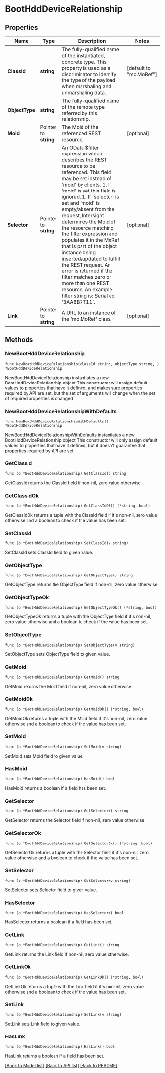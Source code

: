 # BootHddDeviceRelationship

## Properties

Name | Type | Description | Notes
------------ | ------------- | ------------- | -------------
**ClassId** | **string** | The fully-qualified name of the instantiated, concrete type. This property is used as a discriminator to identify the type of the payload when marshaling and unmarshaling data. | [default to "mo.MoRef"]
**ObjectType** | **string** | The fully-qualified name of the remote type referred by this relationship. | 
**Moid** | Pointer to **string** | The Moid of the referenced REST resource. | [optional] 
**Selector** | Pointer to **string** | An OData $filter expression which describes the REST resource to be referenced. This field may be set instead of &#39;moid&#39; by clients. 1. If &#39;moid&#39; is set this field is ignored. 1. If &#39;selector&#39; is set and &#39;moid&#39; is empty/absent from the request, Intersight determines the Moid of the resource matching the filter expression and populates it in the MoRef that is part of the object instance being inserted/updated to fulfill the REST request. An error is returned if the filter matches zero or more than one REST resource. An example filter string is: Serial eq &#39;3AA8B7T11&#39;. | [optional] 
**Link** | Pointer to **string** | A URL to an instance of the &#39;mo.MoRef&#39; class. | [optional] 

## Methods

### NewBootHddDeviceRelationship

`func NewBootHddDeviceRelationship(classId string, objectType string, ) *BootHddDeviceRelationship`

NewBootHddDeviceRelationship instantiates a new BootHddDeviceRelationship object
This constructor will assign default values to properties that have it defined,
and makes sure properties required by API are set, but the set of arguments
will change when the set of required properties is changed

### NewBootHddDeviceRelationshipWithDefaults

`func NewBootHddDeviceRelationshipWithDefaults() *BootHddDeviceRelationship`

NewBootHddDeviceRelationshipWithDefaults instantiates a new BootHddDeviceRelationship object
This constructor will only assign default values to properties that have it defined,
but it doesn't guarantee that properties required by API are set

### GetClassId

`func (o *BootHddDeviceRelationship) GetClassId() string`

GetClassId returns the ClassId field if non-nil, zero value otherwise.

### GetClassIdOk

`func (o *BootHddDeviceRelationship) GetClassIdOk() (*string, bool)`

GetClassIdOk returns a tuple with the ClassId field if it's non-nil, zero value otherwise
and a boolean to check if the value has been set.

### SetClassId

`func (o *BootHddDeviceRelationship) SetClassId(v string)`

SetClassId sets ClassId field to given value.


### GetObjectType

`func (o *BootHddDeviceRelationship) GetObjectType() string`

GetObjectType returns the ObjectType field if non-nil, zero value otherwise.

### GetObjectTypeOk

`func (o *BootHddDeviceRelationship) GetObjectTypeOk() (*string, bool)`

GetObjectTypeOk returns a tuple with the ObjectType field if it's non-nil, zero value otherwise
and a boolean to check if the value has been set.

### SetObjectType

`func (o *BootHddDeviceRelationship) SetObjectType(v string)`

SetObjectType sets ObjectType field to given value.


### GetMoid

`func (o *BootHddDeviceRelationship) GetMoid() string`

GetMoid returns the Moid field if non-nil, zero value otherwise.

### GetMoidOk

`func (o *BootHddDeviceRelationship) GetMoidOk() (*string, bool)`

GetMoidOk returns a tuple with the Moid field if it's non-nil, zero value otherwise
and a boolean to check if the value has been set.

### SetMoid

`func (o *BootHddDeviceRelationship) SetMoid(v string)`

SetMoid sets Moid field to given value.

### HasMoid

`func (o *BootHddDeviceRelationship) HasMoid() bool`

HasMoid returns a boolean if a field has been set.

### GetSelector

`func (o *BootHddDeviceRelationship) GetSelector() string`

GetSelector returns the Selector field if non-nil, zero value otherwise.

### GetSelectorOk

`func (o *BootHddDeviceRelationship) GetSelectorOk() (*string, bool)`

GetSelectorOk returns a tuple with the Selector field if it's non-nil, zero value otherwise
and a boolean to check if the value has been set.

### SetSelector

`func (o *BootHddDeviceRelationship) SetSelector(v string)`

SetSelector sets Selector field to given value.

### HasSelector

`func (o *BootHddDeviceRelationship) HasSelector() bool`

HasSelector returns a boolean if a field has been set.

### GetLink

`func (o *BootHddDeviceRelationship) GetLink() string`

GetLink returns the Link field if non-nil, zero value otherwise.

### GetLinkOk

`func (o *BootHddDeviceRelationship) GetLinkOk() (*string, bool)`

GetLinkOk returns a tuple with the Link field if it's non-nil, zero value otherwise
and a boolean to check if the value has been set.

### SetLink

`func (o *BootHddDeviceRelationship) SetLink(v string)`

SetLink sets Link field to given value.

### HasLink

`func (o *BootHddDeviceRelationship) HasLink() bool`

HasLink returns a boolean if a field has been set.


[[Back to Model list]](../README.md#documentation-for-models) [[Back to API list]](../README.md#documentation-for-api-endpoints) [[Back to README]](../README.md)


